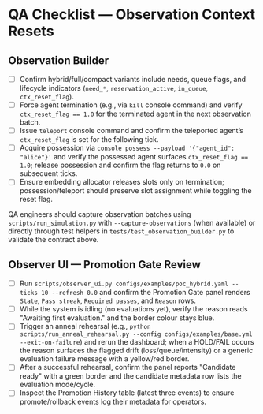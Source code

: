 # QA Checklist — Observation Context Resets

## Observation Builder
- [ ] Confirm hybrid/full/compact variants include needs, queue flags, and lifecycle
      indicators (`need_*`, `reservation_active`, `in_queue`, `ctx_reset_flag`).
- [ ] Force agent termination (e.g., via `kill` console command) and verify
      `ctx_reset_flag == 1.0` for the terminated agent in the next observation batch.
- [ ] Issue `teleport` console command and confirm the teleported agent’s
      `ctx_reset_flag` is set for the following tick.
- [ ] Acquire possession via `console possess --payload '{"agent_id": "alice"}'` and verify
      the possessed agent surfaces `ctx_reset_flag == 1.0`; release possession and
      confirm the flag returns to `0.0` on subsequent ticks.
- [ ] Ensure embedding allocator releases slots only on termination; possession/teleport
      should preserve slot assignment while toggling the reset flag.

QA engineers should capture observation batches using `scripts/run_simulation.py` with
`--capture-observations` (when available) or directly through test helpers in
`tests/test_observation_builder.py` to validate the contract above.

## Observer UI — Promotion Gate Review
- [ ] Run `scripts/observer_ui.py configs/examples/poc_hybrid.yaml --ticks 10 --refresh 0.0` and confirm the Promotion Gate panel renders `State`, `Pass streak`, `Required passes`, and `Reason` rows.
- [ ] While the system is idling (no evaluations yet), verify the reason reads "Awaiting first evaluation." and the border colour stays blue.
- [ ] Trigger an anneal rehearsal (e.g., `python scripts/run_anneal_rehearsal.py --config configs/examples/base.yml --exit-on-failure`) and rerun the dashboard; when a HOLD/FAIL occurs the reason surfaces the flagged drift (loss/queue/intensity) or a generic evaluation failure message with a yellow/red border.
- [ ] After a successful rehearsal, confirm the panel reports "Candidate ready" with a green border and the candidate metadata row lists the evaluation mode/cycle.
- [ ] Inspect the Promotion History table (latest three events) to ensure promote/rollback events log their metadata for operators.
